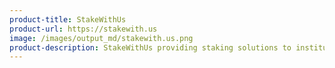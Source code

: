 ```yaml
---
product-title: StakeWithUs
product-url: https://stakewith.us
image: /images/output_md/stakewith.us.png
product-description: StakeWithUs providing staking solutions to institutions.
---
```

